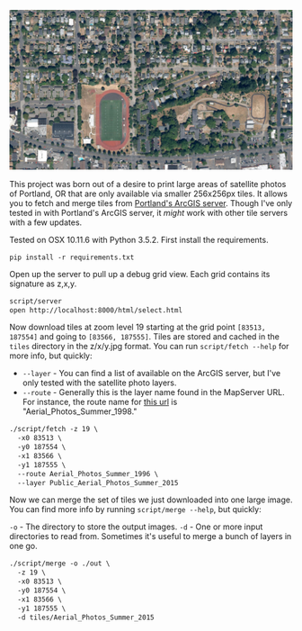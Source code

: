 ![](/preview.jpg)

This project was born out of a desire to print large areas of satellite photos of Portland, OR that are only available via smaller 256x256px tiles.  It allows you to fetch and merge tiles from [Portland's ArcGIS server](https://www.portlandmaps.com/arcgis/rest/services/Public).  Though I've only tested in with Portland's ArcGIS server, it _might_ work with other tile servers with a few updates.

Tested on OSX 10.11.6 with Python 3.5.2. First install the requirements.

```
pip install -r requirements.txt
```

Open up the server to pull up a debug grid view.  Each grid contains its signature as z,x,y.  

```
script/server
open http://localhost:8000/html/select.html
```

Now download tiles at zoom level 19 starting at the grid point `[83513, 187554]` and going to `[83566, 187555]`.  Tiles are stored and cached in the `tiles` directory in the z/x/y.jpg format.  You can run `script/fetch --help` for more info, but quickly:

* `--layer` - You can find a list of available on the ArcGIS server, but I've only tested with the satellite photo layers.
* `--route` - Generally this is the layer name found in the MapServer URL.  For instance, the route name for [this url](https://www.portlandmaps.com/arcgis/rest/services/Public/Aerial_Photos_Summer_1998/MapServer) is "Aerial_Photos_Summer_1998."

```
./script/fetch -z 19 \
  -x0 83513 \
  -y0 187554 \
  -x1 83566 \
  -y1 187555 \
  --route Aerial_Photos_Summer_1996 \
  --layer Public_Aerial_Photos_Summer_2015
```

Now we can merge the set of tiles we just downloaded into one large image.  You can find more info by running `script/merge --help`, but quickly:

`-o` - The directory to store the output images.
`-d` - One or more input directories to read from.  Sometimes it's useful to merge a bunch of layers in one go.

```
./script/merge -o ./out \
  -z 19 \
  -x0 83513 \
  -y0 187554 \
  -x1 83566 \
  -y1 187555 \
  -d tiles/Aerial_Photos_Summer_2015
```
